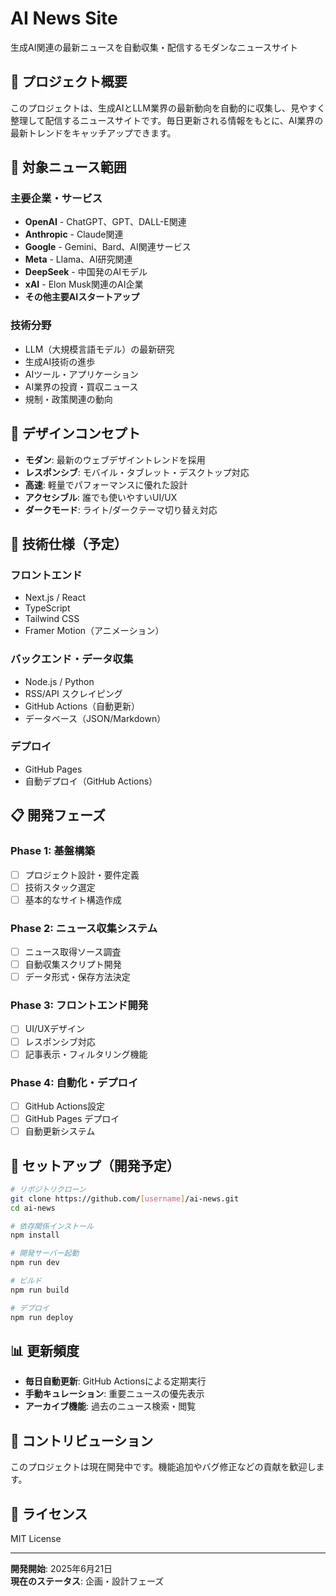 # AI News Site

生成AI関連の最新ニュースを自動収集・配信するモダンなニュースサイト

## 🎯 プロジェクト概要

このプロジェクトは、生成AIとLLM業界の最新動向を自動的に収集し、見やすく整理して配信するニュースサイトです。毎日更新される情報をもとに、AI業界の最新トレンドをキャッチアップできます。

## 📰 対象ニュース範囲

### 主要企業・サービス
- **OpenAI** - ChatGPT、GPT、DALL-E関連
- **Anthropic** - Claude関連
- **Google** - Gemini、Bard、AI関連サービス
- **Meta** - Llama、AI研究関連
- **DeepSeek** - 中国発のAIモデル
- **xAI** - Elon Musk関連のAI企業
- **その他主要AIスタートアップ**

### 技術分野
- LLM（大規模言語モデル）の最新研究
- 生成AI技術の進歩
- AIツール・アプリケーション
- AI業界の投資・買収ニュース
- 規制・政策関連の動向

## 🎨 デザインコンセプト

- **モダン**: 最新のウェブデザイントレンドを採用
- **レスポンシブ**: モバイル・タブレット・デスクトップ対応
- **高速**: 軽量でパフォーマンスに優れた設計
- **アクセシブル**: 誰でも使いやすいUI/UX
- **ダークモード**: ライト/ダークテーマ切り替え対応

## 🚀 技術仕様（予定）

### フロントエンド
- Next.js / React
- TypeScript
- Tailwind CSS
- Framer Motion（アニメーション）

### バックエンド・データ収集
- Node.js / Python
- RSS/API スクレイピング
- GitHub Actions（自動更新）
- データベース（JSON/Markdown）

### デプロイ
- GitHub Pages
- 自動デプロイ（GitHub Actions）

## 📋 開発フェーズ

### Phase 1: 基盤構築
- [ ] プロジェクト設計・要件定義
- [ ] 技術スタック選定
- [ ] 基本的なサイト構造作成

### Phase 2: ニュース収集システム
- [ ] ニュース取得ソース調査
- [ ] 自動収集スクリプト開発
- [ ] データ形式・保存方法決定

### Phase 3: フロントエンド開発
- [ ] UI/UXデザイン
- [ ] レスポンシブ対応
- [ ] 記事表示・フィルタリング機能

### Phase 4: 自動化・デプロイ
- [ ] GitHub Actions設定
- [ ] GitHub Pages デプロイ
- [ ] 自動更新システム

## 🔧 セットアップ（開発予定）

```bash
# リポジトリクローン
git clone https://github.com/[username]/ai-news.git
cd ai-news

# 依存関係インストール
npm install

# 開発サーバー起動
npm run dev

# ビルド
npm run build

# デプロイ
npm run deploy
```

## 📊 更新頻度

- **毎日自動更新**: GitHub Actionsによる定期実行
- **手動キュレーション**: 重要ニュースの優先表示
- **アーカイブ機能**: 過去のニュース検索・閲覧

## 🤝 コントリビューション

このプロジェクトは現在開発中です。機能追加やバグ修正などの貢献を歓迎します。

## 📄 ライセンス

MIT License

---

**開発開始**: 2025年6月21日  
**現在のステータス**: 企画・設計フェーズ